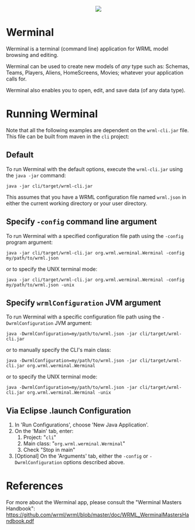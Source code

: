 <p align="center">
  <img src="http://www.wrml.org/images/index-titleLogo.png"/>
</p>

Werminal 
================================

Werminal is a terminal (command line) application for WRML model browsing and editing. 

Werminal can be used to create new models of _any_ type such as: Schemas, Teams, Players, Aliens, HomeScreens, Movies; whatever your application calls for.  

Werminal also enables you to open, edit, and save data (of any data type).  

Running Werminal
================================

Note that all the following examples are dependent on the `wrml-cli.jar` file.  This file can be built from maven in the `cli` project:


## Default ##

To run Werminal with the default options, execute the `wrml-cli.jar` using the `java -jar` command:

    java -jar cli/target/wrml-cli.jar

This assumes that you have a WRML configuration file named `wrml.json` in either the current working directory or your user directory.

## Specify <code>-config</code> command line argument ##

To run Werminal with a specified configuration file path using the `-config` program argument:

    java -jar cli/target/wrml-cli.jar org.wrml.werminal.Werminal -config my/path/to/wrml.json

or to specify the UNIX terminal mode:

    java -jar cli/target/wrml-cli.jar org.wrml.werminal.Werminal -config my/path/to/wrml.json -unix

## Specify <code>wrmlConfiguration</code> JVM argument ##

To run Werminal with a specific configuration file path using the `-DwrmlConfiguration` JVM argument:

    java -DwrmlConfiguration=my/path/to/wrml.json -jar cli/target/wrml-cli.jar

or to manually specify the CLI's main class:    

    java -DwrmlConfiguration=my/path/to/wrml.json -jar cli/target/wrml-cli.jar org.wrml.werminal.Werminal

or to specify the UNIX terminal mode:

    java -DwrmlConfiguration=my/path/to/wrml.json -jar cli/target/wrml-cli.jar org.wrml.werminal.Werminal -unix
  

## Via Eclipse .launch Configuration ##

1. In 'Run Configurations', choose 'New Java Application'.
1. On the 'Main' tab, enter:
   1. Project: "`cli`"
   1. Main class: "`org.wrml.werminal.Werminal`"
   1. Check "Stop in main"
1. [Optional] On the 'Arguments' tab, either the `-config` or `-DwrmlConfiguration` options described above.


References
===============

For more about the Werminal app, please consult the "Werminal Masters Handbook": https://github.com/wrml/wrml/blob/master/doc/WRML_WerminalMastersHandbook.pdf
